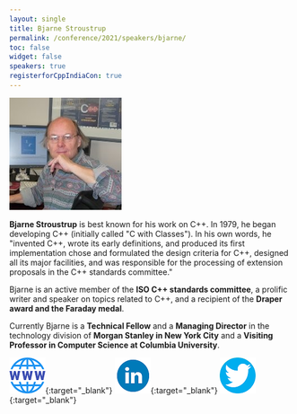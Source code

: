 ```yaml
---
layout: single
title: Bjarne Stroustrup
permalink: /conference/2021/speakers/bjarne/
toc: false
widget: false
speakers: true
registerforCppIndiaCon: true
---
```


![Bjarne Stroustrup](/conference/2021/graphics/bjarne.jpg "Bjarne Stroustrup")


**Bjarne Stroustrup** is best known for his work on C++. In 1979, he began developing C++ (initially called "C with Classes"). In his own words, he "invented C++, wrote its early definitions, and produced its first implementation chose and formulated the design criteria for C++, designed all its major facilities, and was responsible for the processing of extension proposals in the C++ standards committee."

Bjarne is an active member of the **ISO C++ standards committee**, a prolific writer and speaker on topics related to C++, and a recipient of the **Draper award and the Faraday medal**.

Currently Bjarne is a **Technical Fellow** and a **Managing Director** in the technology division of **Morgan Stanley in New York City** and a **Visiting Professor in Computer Science at Columbia University**.

[![Bjarne Stroustrup](/assets/images/www.png "Bjarne Stroustrup")](https://stroustrup.com/){:target="_blank"}
[![Bjarne Stroustrup](/assets/images/linkedin.png "Bjarne Stroustrup")](https://www.linkedin.com/in/bjarnestroustrup/){:target="_blank"}
[![Bjarne Stroustrup](/assets/images/twitter.png "Bjarne Stroustrup")](https://twitter.com/stroustrup){:target="_blank"}
